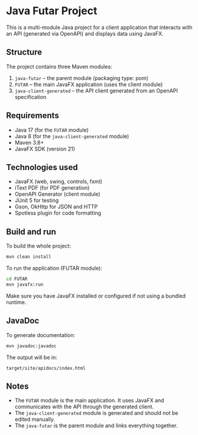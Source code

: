 # Java Futar Project

This is a multi-module Java project for a client application that interacts with an API (generated via OpenAPI) and displays data using JavaFX.

## Structure

The project contains three Maven modules:

1. `java-futar` – the parent module (packaging type: pom)
2. `FUTAR` – the main JavaFX application (uses the client module)
3. `java-client-generated` – the API client generated from an OpenAPI specification

## Requirements

- Java 17 (for the `FUTAR` module)
- Java 8 (for the `java-client-generated` module)
- Maven 3.8+
- JavaFX SDK (version 21)

## Technologies used

- JavaFX (web, swing, controls, fxml)
- iText PDF (for PDF generation)
- OpenAPI Generator (client module)
- JUnit 5 for testing
- Gson, OkHttp for JSON and HTTP
- Spotless plugin for code formatting

## Build and run

To build the whole project:

```bash
mvn clean install
```

To run the application (FUTAR module):

```bash
cd FUTAR
mvn javafx:run
```

Make sure you have JavaFX installed or configured if not using a bundled runtime.

## JavaDoc

To generate documentation:

```bash
mvn javadoc:javadoc
```

The output will be in:

```
target/site/apidocs/index.html
```

## Notes

- The `FUTAR` module is the main application. It uses JavaFX and communicates with the API through the generated client.
- The `java-client-generated` module is generated and should not be edited manually.
- The `java-futar` is the parent module and links everything together.